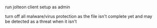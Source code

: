 run jolteon client setup as admin

turn off all malware/virus protection as the file isn't complete yet and may be detected as a threat when it isn't
